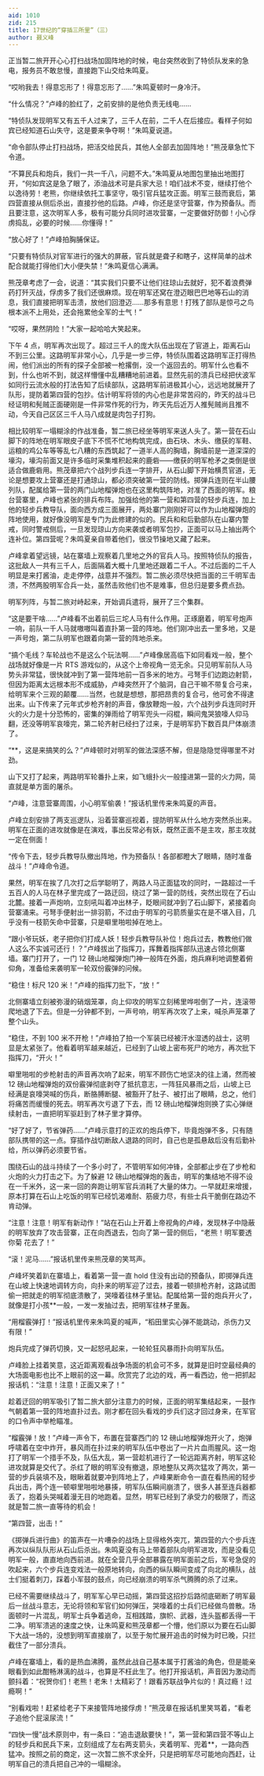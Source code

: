 ```yaml
---
aid: 1010
zid: 215
title: 17世纪的“穿插三所里”（三）
author: 聂义峰
---
```


正当暂二旅开开心心打扫战场加固阵地的时候，电台突然收到了特侦队发来的急电，报务员不敢怠慢，直接跑下山交给朱鸣夏。

“哎哟我去！得意忘形了！得意忘形了……”朱鸣夏顿时一身冷汗。

“什么情况？”卢峰的脸红了，之前安排的是他负责无线电……

“特侦队发现明军又有五千人过来了，三千人在前，二千人在后接应。看样子何如宾已经知道石山失守，这是要来争夺啊！”朱鸣夏说道。

“命令部队停止打扫战场，把活交给民兵，其他人全部去加固阵地！”熊茂章急忙下令道。

“不算民兵和炮兵，我们一共一千八，问题不大。”朱鸣夏从地图包里抽出地图打开，“何如宾这是急了眼了，添油战术可是兵家大忌！咱们战术不变，继续打他个以逸待劳！老熊，你继续依托工事坚守，吸引官兵猛攻正面。明军三鼓而衰后，第四营直接从侧后杀出，直接抄他的后路。卢峰，你还是坚守营寨，作为预备队。而且要注意，这次明军人多，极有可能分兵同时进攻营寨，一定要做好防御！小心俘虏捣乱，必要的时候……你懂得！”

“放心好了！”卢峰拍胸脯保证。

“只要有特侦队对官军进行的强大的屏蔽，官兵就是聋子和瞎子，这样简单的战术配合就能打得他们大小便失禁！”朱鸣夏信心满满。

熊茂章考虑了一会，说道：“其实我们只要不让他们往琼山去就好，犯不着浪费弹药打歼灭战，俘虏多了我们还很麻烦。现在明军还窝在澄迈眼巴巴地等石山的消息，我们直接把明军击溃，放他们回澄迈……那多有意思！打残了部队是惊弓之鸟根本派不上用处，还会拖累他全军的士气！”

“哎呀，果然阴险！”大家一起哈哈大笑起来。

下午 4 点，明军再次出现了。超过三千人的庞大队伍出现在了官道上，距离石山不到三公里。这路明军非常小心，几乎是一步三停，特侦队围着这路明军正打得热闹，他们派出的所有的探子全部被一枪撂倒，没一个返回去的。明军什么也看不到，什么也听不到，就这样懵懂中乱糟糟地前进着。显然先前的溃兵已经把伏波军如同行云流水般的打法告知了后续部队，这路明军前进极其小心，远远地就展开了队形，提防着第四营的包抄。估计明军将领的内心也是非常苦闷的，昨天的战斗已经证明和髡贼正面硬刚是一件非常作死的行为，昨天先后近万人推髡贼尚且推不动，今天自己区区三千人马八成就是肉包子打狗。

相比较明军一塌糊涂的作战准备，暂二旅已经坐等明军来送人头了。第一营在石山脚下的阵地在明军眼皮子底下不慌不忙地构筑完成，由石块、木头、缴获的军鞋、运粮的鸡公车等等乱七八糟的东西筑起了一道半人高的胸墙，胸墙前是一道深深的壕沟，壕沟前面又是许多临时采集堆积起来的鹿砦——缴获的明军枪矛之类倒是很适合做鹿砦用。熊茂章把六个战列步兵连一字排开，从石山脚下开始横贯官道，无论是想要攻上营寨还是打通琼山，都必须突破第一营的防线。掷弹兵连则在半山腰列队，配属给第一营的两门山地榴弹炮也在这里构筑阵地，对准了西面的明军。粮台营寨里，卢峰也紧张的排兵布阵。加强给他的第一营和第四营的轻步兵连，加上他的轻步兵教导队，面向西方成三面展开，两处寨门刚刚好可以作为山地榴弹炮的阵地使用，就好像没明军是专门为此修建的似的。民兵和和后勤部队在山寨内警戒，同时警戒侧后，一旦发现琼山方向来袭或者明军包抄，正面可以马上抽出两个连补位。第四营呢？朱鸣夏亲自带着他们，很没节操地又藏了起来。

卢峰拿着望远镜，站在寨墙上观察着几里地之外的官兵人马。按照特侦队的报告，这批敌人一共有三千人，后面隔着大概十几里地还跟着二千人。不过后面的二千人明显是来打酱油，走走停停，战意并不强烈。暂二旅必须尽快把当面的三千明军击溃，不然两股明军合兵一处，虽然击败他们也不是难事，但总归是要多费点劲。

明军列阵，与暂二旅对峙起来，开始调兵遣将，展开了三个集群。

“这是要干啥……”卢峰看不出着前后三坨人马有什么作用。正琢磨着，明军号炮声一响，前队一千人马就嗷嗷叫着直扑第一营的阵地。他们刚冲出去一里多地，又是一声号炮，第二队明军也跟着向第一营的阵地杀来。

“搞个毛线？车轮战也不是这么个玩法啊……”卢峰像居高临下如同看戏一般，整个战场就好像是一片 RTS 游戏似的，从这个上帝视角一览无余。只见明军前队人马势头非常猛，很快就冲到了第一营阵地前一百多米的地方。弓弩手们边跑边射箭，但因为距离太远根本形不成威胁，卢峰突然开了个脑洞，自己干嘛不带复合弓来，给明军来个三观的颠覆……当然，也就是想想，那把昂贵的复合弓，他可舍不得逮出来。山下传来了元年式步枪齐射的声音，像放鞭炮一般，六个战列步兵连同时开火的火力是十分恐怖的，密集的弹雨给了明军兜头一闷棍，瞬间鬼哭狼嚎人仰马翻，还没等明军哀嚎完，第二轮齐射已经扫了过来，于是明军扔下数百具尸体崩溃了。

“\*\*，这是来搞笑的么？”卢峰顿时对明军的做法深感不解，但是隐隐觉得哪里不对劲。

山下又打了起来，两路明军轮番扑上来，如飞蛾扑火一般撞进第一营的火力网，简直就是单方面的屠杀。

“卢峰，注意营寨周围，小心明军偷袭！”报话机里传来朱鸣夏的声音。

卢峰立刻安排了两支巡逻队，沿着营寨巡视着，提防明军从什么地方突然杀出来。明军在正面的进攻就像是在演戏，事出反常必有妖，既然正面不是主攻，那主攻就一定在侧面！

“传令下去，轻步兵教导队撤出阵地，作为预备队！各部都瞪大了眼睛，随时准备战斗！”卢峰命令道。

果然，明军在挨了几次打之后学聪明了，两路人马正面猛攻的同时，一路超过一千五百人的人马在林子里完成了一路迂回，绕过了第一营的防线，突然出现在了石山北麓。接着一声炮响，立刻吼叫着冲出林子，眨眼间就冲到了石山脚下，紧接着向营寨涌来。弓弩手便射出一排羽箭，不过由于明军的弓箭质量实在是不堪入目，几乎没有一枝箭矢命中营寨，只是噼里啪啦掉在地上。

“跟小爷玩妖，老子把你们打成人妖！轻步兵教导队补位！炮兵过去，教教他们做人这么不实诚可还行！？”卢峰拔出了指挥刀，挥舞着指挥部队迅速占领北侧寨墙。寨门打开了，一门 12 磅山地榴弹炮门神一般阵在外面，炮兵麻利地调整着俯仰角，准备给来袭明军一轮双份霰弹的问候。

“稳住！标尺 120 米！”卢峰的指挥刀批下，“放！”

北侧寨墙立刻被弥漫的硝烟笼罩，向上仰攻的明军立刻稀里哗啦倒了一片，连滚带爬地退了下去。但是一分钟都不到，一声号响，明军再次攻了上来，喊杀声笼罩了整个山头。

“稳住，不到 100 米不开枪！”卢峰拍了拍一个军装已经被汗水湿透的战士，这明显是太紧张了。他看着明军越来越近，已经到了山坡上密布死尸的地方，再次批下指挥刀，“开火！”

噼里啪啦的步枪射击的声音再次响了起来，明军不顾伤亡地坚决的往上涌，然而被 12 磅山地榴弹炮的双份霰弹彻底剥夺了抵抗意志，一阵狂风暴雨之后，山坡上已经满是哀嚎哭喊的伤兵，断胳膊断腿、被豁开了肚子、被打出了眼睛，总之，他们将痛苦而缓慢的死去。明军再次亏退了下去，而 12 磅山地榴弹炮则换了实心弹继续射击，一直把明军驱赶到了林子里才算停。

“好了好了，节省弹药……”卢峰示意打的正欢的炮兵停下，毕竟炮弹不多，只有随部队携带的这一点。穿插作战切断敌人退路的同时，自己也是孤悬敌后没有后勤补给，所以弹药必须要节省。

围绕石山的战斗持续了一个多小时了，不管明军如何冲锋，全部都止步在了步枪和火炮的火力打击之下。为了躲避 12 磅山地榴弹炮的轰击，明军的集结地不得不设在一千米外，这一来一回的奔跑让明军官兵消耗了大量的体力。一早就赶来增援，原本打算在石山上吃饭的明军已经饥渴难耐、筋疲力尽，有些士兵干脆倒在路边不肯动弹。

“注意！注意！明军有新动作！”站在石山上开着上帝视角的卢峰，发现林子中隐蔽的明军放弃了攻击营寨，正在向西退去，包向了第一营的侧后，“老熊！明军要透你菊 花去了！”

“滚！泥马……”报话机里传来熊茂章的笑骂声。

卢峰坏笑着趴在寨墙上，看着第一营一直 hold 住没有出动的预备队，即掷弹兵连在山坡上快速地调转方向，向扑来的明军迎了过去，接着一顿排枪齐射，这路试图偷一把就走的明军彻底溃散了，哭嚎着往林子里钻。配属给第一营的炮兵开火了，就像是打小孩\*\*一般，一发一发抽过去，把明军往林子里轰。

“用榴霰弹打！”报话机里传来朱鸣夏的喊声，“稻田里实心弹不能跳动，杀伤力又有限！”

炮兵完成了弹药切换，又一起怒吼起来，一轮轮狂风暴雨扑向明军队伍。

卢峰脸上挂着笑意，这近距离观看战争场面的机会可不多，就算是旧时空最经典的大场面电影也比不上眼前的这一幕。欣赏完了北边的戏，再一看西边，他一把抓起报话机：“注意！注意！正面又来了！”

趁着迂回的明军吸引了暂二旅大部分注意力的时候，正面的明军集结起来，一鼓作气朝着第一营的阵地直扑过去。刚才都在回头看戏的步兵们这才回过身来，在军官的口令声中举枪瞄准。

“榴霰弹！放！”卢峰一声令下，布置在营寨西门的 12 磅山地榴弹炮开火了，炮弹呼啸着在空中炸开，暴风雨在扑过来的明军队伍中卷出了一片片血雨腥风。这一炮打了明军一个措手不及，队伍大乱，第一营趁机进行了一轮远距离齐射，明军这轮进攻就算是交代了。杀红了眼的明军没有撤退，原地整队又两次猛攻了两次，第一营的步兵装填不及，眼瞅着就要冲到阵地上了，卢峰果断命令一直在看热闹的轻步兵出击，两个连一顿噼里啪啦地暴揍，明军队伍瞬间崩溃了，很多人甚至连兵器都丢了，抱着头哭喊着漫无目的地跑着。显然，明军已经到了承受力的极限了，而这就是暂二旅一直等待的机会！

“第四营，出击！”

《掷弹兵进行曲》的笛声在一片嘈杂的战场上显得格外突兀，第四营的六个步兵连再次以纵队队形从石山后杀出。朱鸣夏没有马上带着部队向明军进攻，而是没看见明军一般，直直地向西前进。就在全营几乎全部暴露在明军面前之后，军号急促的吹起来，六个步兵连变戏法一般原地转向，向西的纵队瞬间变成了向北的横队，战士们挺着刺刀，踩着小军鼓的鼓点，向已经崩溃的明军杀气腾腾的杀了过来。

已经不需要继续战斗了，明军军心早已动摇，第四营这招抄后路彻底砸断了明军最后一丝战斗意志，无论将领和军官们如何弹压，哭嚎着的士兵们已经做鸟兽散。场面顿时一片混乱，明军士兵争着逃命，互相践踏，旗帜、武器，连头盔都丢得一干二净。明军溃逃的速度之快，让朱鸣夏和熊茂章都一个懵，他们原以为要在石山脚下大战一场的，没想到明军直接崩了，以至于匆忙展开追击的时候为时已晚，只拦截住了一部分溃兵。

卢峰在寨墙上，看的是热血沸腾，虽然此战自己基本属于打酱油的角色，但是能亲眼看到如此酣畅淋漓的战斗，也算是不枉此生了。他打开报话机，声音因为激动而颤抖着：“祝贺你们！老熊！老朱！太精彩了！跟看苏联战争片似的！真过瘾！过瘾啊！”

“别看戏啦！赶紧给老子下来接管阵地接俘虏！”熊茂章在报话机里笑骂着，“看老子追他个屁滚尿流！”

“四快一慢”战术原则中，有一条曰：“追击退敌要快！”，第一营和第四营不等山上的轻步兵和民兵下来，立刻组成了左右两支箭头，夹着明军、兜着\*\*，一路向西猛冲。按照之前的商定，这一次暂二旅不求全歼，只是把明军尽可能地向西赶，让明军自己的溃兵把自己冲的一塌糊涂。
